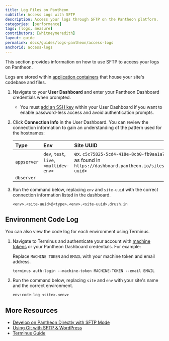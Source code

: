 ```yaml
---
title: Log Files on Pantheon
subtitle: Access Logs with SFTP
description: Access your logs through SFTP on the Pantheon platform.
categories: [performance]
tags: [logs, measure]
contributors: [whitneymeredith]
layout: guide
permalink: docs/guides/logs-pantheon/access-logs
anchorid: access-logs
---
```


This section provides information on how to use SFTP to access your logs on Pantheon.

Logs are stored within [application containers](/application-containers) that house your site's codebase and files.

1. Navigate to your **User Dashboard** and enter your Pantheon Dashboard credentials when prompted.

    - You must [add an SSH key](/ssh-keys) within your User Dashboard if you want to enable password-less access and avoid authentication prompts.

1. Click **Connection Info** in the User Dashboard. You can review the connection information to gain an understanding of the pattern used for the hostnames:

    | Type         | Env                                     | Site UUID                                                                                                 |
    |:------------ |:--------------------------------------- |:--------------------------------------------------------------------------------------------------------- |
    | `appserver`  | `dev`, `test`, `live`, `<multidev-env>` | ex. `c5c75825-5cd4-418e-8cb0-fb9aa1a7f671`, as found in `https://dashboard.pantheon.io/sites/<site-uuid>` |
    | `dbserver`   |                                         |                                                                                                           |

1. Run the command below, replacing `env` and `site-uuid` with the correct connection information listed in the dashboard.

    ```bash{promptUser: user}
    <env>.<site-uuid>@<type>.<env>.<site-uuid>.drush.in
    ```

## Environment Code Log

You can also view the code log for each environment using Terminus.

1. Navigate to Terminus and authenticate your account with [machine tokens](/machine-tokens) or your Pantheon Dashboard credentials. For example:

    Replace `MACHINE TOKEN` and `EMAIL` with your machine token and email address.

    ```bash{promptUser: user}
    terminus auth:login --machine-token MACHINE-TOKEN --email EMAIL
    ```

1. Run the command below, replacing `site` and `env` with your site's name and the correct environment.

    ```bash{promptUser: user}
    env:code-log <site>.<env> 
    ```

## More Resources

- [Develop on Pantheon Directly with SFTP Mode](/sftp)
- [Using Git with SFTP & WordPress](/guides/wordpress-git/)
- [Terminus Guide](/guides/terminus)
